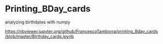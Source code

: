 # Printing_BDay_cards
analyzing birthdates with numpy


https://nbviewer.jupyter.org/github/FrancescoTamborra/printing_Bday_cards/blob/master/Birthday_cards.ipynb
